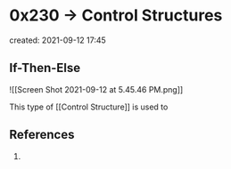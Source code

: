 # 0x230 -> Control Structures
created: 2021-09-12 17:45

## If-Then-Else
![[Screen Shot 2021-09-12 at 5.45.46 PM.png]]

This type of [[Control Structure]] is used to 

## References
1. 